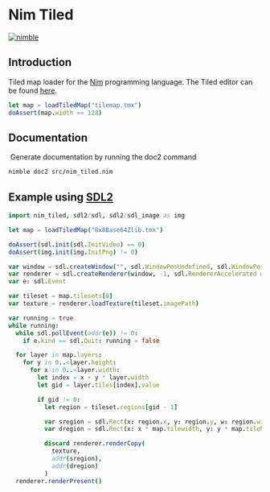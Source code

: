 # Nim Tiled
[![nimble](https://raw.githubusercontent.com/yglukhov/nimble-tag/master/nimble.png)](https://github.com/yglukhov/nimble-tag)

## Introduction

Tiled map loader for the [Nim](nim-lang.org) programming language. The Tiled editor can be found [here](https://www.mapeditor.org/).

```nim
let map = loadTiledMap("tilemap.tmx")
doAssert(map.width == 128)
```

## Documentation

​	Generate documentation by running the doc2 command

```bash
nimble doc2 src/nim_tiled.nim
```

## Example using [SDL2](https://github.com/Vladar4/sdl2_nim)

```nim
import nim_tiled, sdl2/sdl, sdl2/sdl_image as img

let map = loadTiledMap("8x8Base64Zlib.tmx")

doAssert(sdl.init(sdl.InitVideo) == 0)
doAssert(img.init(img.InitPng) != 0)

var window = sdl.createWindow("", sdl.WindowPosUndefined, sdl.WindowPosUndefined, 800, 600, 0)
var renderer = sdl.createRenderer(window, -1, sdl.RendererAccelerated or sdl.RendererPresentVsync)
var e: sdl.Event

var tileset = map.tilesets[0]
var texture = renderer.loadTexture(tileset.imagePath)

var running = true
while running:
  while sdl.pollEvent(addr(e)) != 0:
    if e.kind == sdl.Quit: running = false

  for layer in map.layers:
    for y in 0..<layer.height:
      for x in 0..<layer.width:
        let index = x + y * layer.width
        let gid = layer.tiles[index].value

        if gid != 0:
          let region = tileset.regions[gid - 1]

          var sregion = sdl.Rect(x: region.x, y: region.y, w: region.width, h: region.height)
          var dregion = sdl.Rect(x: x * map.tilewidth, y: y * map.tileheight, w: map.tilewidth, h: map.tileheight)

          discard renderer.renderCopy(
            texture,
            addr(sregion),
            addr(dregion)
          )
  renderer.renderPresent()
```
